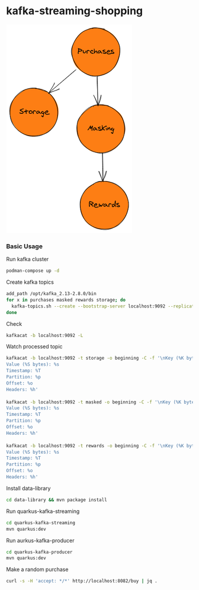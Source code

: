 # kafka-streaming-shopping

![images/kafka-shopping.png](images/kafka-shopping.png)

### Basic Usage

Run kafka cluster

```bash
podman-compose up -d
```

Create kafka topics

```bash
add_path /opt/kafka_2.13-2.8.0/bin
for x in purchases masked rewards storage; do
  kafka-topics.sh --create --bootstrap-server localhost:9092 --replication-factor 1 --partitions 1 --topic $x;
done
```

Check
```bash
kafkacat -b localhost:9092 -L
```

Watch processed topic
```bash
kafkacat -b localhost:9092 -t storage -o beginning -C -f '\nKey (%K bytes): %k
Value (%S bytes): %s
Timestamp: %T
Partition: %p
Offset: %o
Headers: %h'

kafkacat -b localhost:9092 -t masked -o beginning -C -f '\nKey (%K bytes): %k
Value (%S bytes): %s
Timestamp: %T
Partition: %p
Offset: %o
Headers: %h'

kafkacat -b localhost:9092 -t rewards -o beginning -C -f '\nKey (%K bytes): %k
Value (%S bytes): %s
Timestamp: %T
Partition: %p
Offset: %o
Headers: %h'
```

Install data-library
```bash
cd data-library && mvn package install
```

Run quarkus-kafka-streaming
````bash
cd quarkus-kafka-streaming
mvn quarkus:dev
````

Run aurkus-kafka-producer
````bash
cd quarkus-kafka-producer
mvn quarkus:dev
````

Make a random purchase
```bash
curl -s -H 'accept: */*' http://localhost:8082/buy | jq .
```

